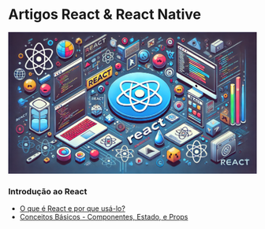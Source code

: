 # Artigos React & React Native

![React](./images/react.webp)

### Introdução ao React

- [O que é React e por que usá-lo?](https://github.com/leorodriguesdev/artigos-react-react-native/blob/main/1-introducao-react/1-o-que-e-react.md)
- [Conceitos Básicos - Componentes, Estado, e Props](https://github.com/leorodriguesdev/artigos-react-react-native/blob/main/1-introducao-react/2-componentes-estado-props.md)